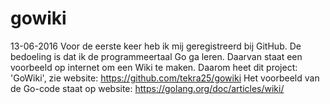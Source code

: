 # gowiki

13-06-2016 Voor de eerste keer heb ik mij geregistreerd bij GitHub. 
De bedoeling is dat ik de programmeertaal Go ga leren. 
Daarvan staat een voorbeeld op internet om een Wiki te maken. 
Daarom heet dit project: 'GoWiki', zie website: https://github.com/tekra25/gowiki 
Het voorbeeld van de Go-code staat op website: https://golang.org/doc/articles/wiki/
